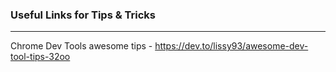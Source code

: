 ### Useful Links for Tips & Tricks
---

Chrome Dev Tools awesome tips - https://dev.to/lissy93/awesome-dev-tool-tips-32oo
